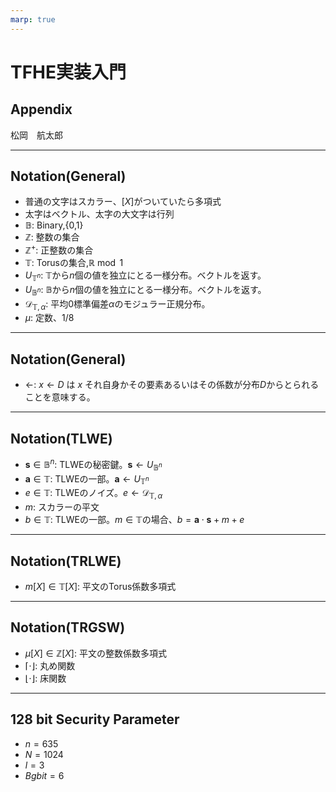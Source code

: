 ```yaml
---
marp: true
---
```

<!-- 
theme: default
size: 16:9
paginate: true
footer : ![](../../image/ccbysa.png) [licence](https://creativecommons.org/licenses/by-sa/4.0/)
style: |
  h1, h2, h3, h4, h5, header, footer {
        color: white;
    }
  section {
    background-color: #505050;
    color:white
  }
  table{
      color:black
  }
  code{
    color:black
  }
    a {
    font-weight:bold;
    color:#F00;
  } 
-->

<!-- page_number: true -->


# TFHE実装入門

## Appendix

松岡　航太郎

---

## Notation(General)

- 普通の文字はスカラー、$[X]$がついていたら多項式
- 太字はベクトル、太字の大文字は行列
- $\mathbb{B}$: Binary,{0,1}
- $\mathbb{Z}$: 整数の集合
- $\mathbb{Z}^+$: 正整数の集合
- $\mathbb{T}$: Torusの集合,$\mathbb{R} \bmod 1$
- $U_{\mathbb{T}^n}$: $\mathbb{T}$から$n$個の値を独立にとる一様分布。ベクトルを返す。
- $U_{\mathbb{B}^n}$: $\mathbb{B}$から$n$個の値を独立にとる一様分布。ベクトルを返す。
- $\mathcal{D}_{\mathbb{T},α}$: 平均$0$標準偏差$α$のモジュラー正規分布。
- $μ$: 定数、1/8
---

## Notation(General)

- $\leftarrow$: $x\leftarrow D$ は $x$ それ自身かその要素あるいはその係数が分布$D$からとられることを意味する。

---

## Notation(TLWE)

- $\mathbf{s}∈ \mathbb{B}^n$: TLWEの秘密鍵。$\mathbf{s}←U_{\mathbb{B}^n}$
- $\mathbf{a}∈ \mathbb{T}$: TLWEの一部。$\mathbf{a}←U_{\mathbb{T}^n}$
- $e∈ \mathbb{T}$: TLWEのノイズ。$e←\mathcal{D}_{\mathbb{T},α}$
- $m$: スカラーの平文
- $b∈ \mathbb{T}$: TLWEの一部。$m∈\mathbb{T}$の場合、$b=\mathbf{a}⋅ \mathbf{s}+ m +e$

---

## Notation(TRLWE)

- $m[X]∈\mathbb{T}[X]$: 平文のTorus係数多項式

---

## Notation(TRGSW)

- $μ[X]∈\mathbb{Z}[X]$: 平文の整数係数多項式
- $⌈⋅⌋$: 丸め関数
- $⌊⋅⌋$: 床関数

---

## 128 bit Security Parameter

- $n=635$
- $N=1024$
- $l=3$
- $Bgbit=6$